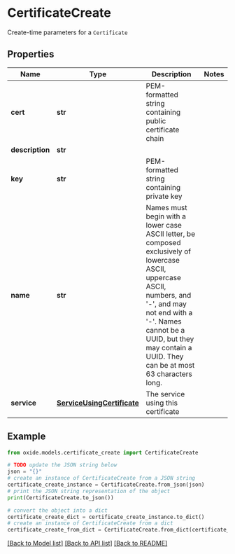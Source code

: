 # CertificateCreate

Create-time parameters for a `Certificate`

## Properties

Name | Type | Description | Notes
------------ | ------------- | ------------- | -------------
**cert** | **str** | PEM-formatted string containing public certificate chain | 
**description** | **str** |  | 
**key** | **str** | PEM-formatted string containing private key | 
**name** | **str** | Names must begin with a lower case ASCII letter, be composed exclusively of lowercase ASCII, uppercase ASCII, numbers, and &#39;-&#39;, and may not end with a &#39;-&#39;. Names cannot be a UUID, but they may contain a UUID. They can be at most 63 characters long. | 
**service** | [**ServiceUsingCertificate**](ServiceUsingCertificate.md) | The service using this certificate | 

## Example

```python
from oxide.models.certificate_create import CertificateCreate

# TODO update the JSON string below
json = "{}"
# create an instance of CertificateCreate from a JSON string
certificate_create_instance = CertificateCreate.from_json(json)
# print the JSON string representation of the object
print(CertificateCreate.to_json())

# convert the object into a dict
certificate_create_dict = certificate_create_instance.to_dict()
# create an instance of CertificateCreate from a dict
certificate_create_from_dict = CertificateCreate.from_dict(certificate_create_dict)
```
[[Back to Model list]](../README.md#documentation-for-models) [[Back to API list]](../README.md#documentation-for-api-endpoints) [[Back to README]](../README.md)


